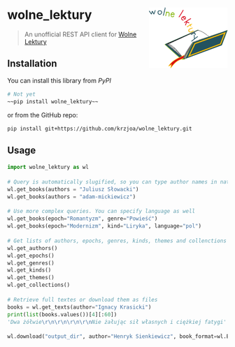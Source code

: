 # wolne_lektury <img src='img/wl_logo.png' align="right" height="139" />
> An unofficial REST API client for [Wolne Lektury](wolnelektury.pl) 

## Installation

You can install this library from *PyPI*

```bash
# Not yet
~~pip install wolne_lektury~~
```

or from the GitHub repo:
 
```bash
pip install git+https://github.com/krzjoa/wolne_lektury.git
```

## Usage 
```python
import wolne_lektury as wl

# Query is automatically slugified, so you can type author names in natural language
wl.get_books(authors = "Juliusz Słowacki")
wl.get_books(authors = "adam-mickiewicz")

# Use more complex queries. You can specify language as well
wl.get_books(epoch="Romantyzm", genre="Powieść")
wl.get_books(epoch="Modernizm", kind="Liryka", language="pol")

# Get lists of authors, epochs, genres, kinds, themes and collenctions
wl.get_authors()
wl.get_epochs()
wl.get_genres()
wl.get_kinds()
wl.get_themes()
wl.get_collections()

# Retrieve full textes or download them as files
books = wl.get_texts(author="Ignacy Krasicki")
print(list(books.values())[4][:60])
'Dwa żółwie\r\n\r\n\r\n\r\nNie żałując sił własnych i ciężkiej fatygi'

wl.download("output_dir", author="Henryk Sienkiewicz", book_format=wl.BookFormat.PDF)

```

